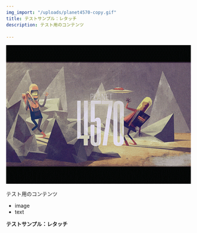 ```yaml
---
img_import: "/uploads/planet4570-copy.gif"
title: テストサンプル：レタッチ
description: テスト用のコンテンツ

---
```

**![](/uploads/planet4570-copy.gif)**

テスト用のコンテンツ

* image
* text

**テストサンプル：レタッチ**